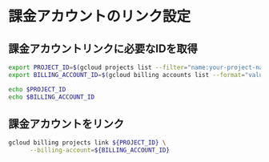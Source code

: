# 課金アカウントのリンク設定

## 課金アカウントリンクに必要なIDを取得

```bash
export PROJECT_ID=$(gcloud projects list --filter="name:your-project-name" --format="value(projectId)")
export BILLING_ACCOUNT_ID=$(gcloud billing accounts list --format="value(ACCOUNT_ID)" --limit=1)

echo $PROJECT_ID
echo $BILLING_ACCOUNT_ID
```

## 課金アカウントをリンク

```bash
gcloud billing projects link ${PROJECT_ID} \
      --billing-account=${BILLING_ACCOUNT_ID}
```
